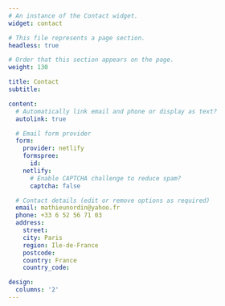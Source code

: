 ```yaml
---
# An instance of the Contact widget.
widget: contact

# This file represents a page section.
headless: true

# Order that this section appears on the page.
weight: 130

title: Contact
subtitle:

content:
  # Automatically link email and phone or display as text?
  autolink: true

  # Email form provider
  form:
    provider: netlify
    formspree:
      id:
    netlify:
      # Enable CAPTCHA challenge to reduce spam?
      captcha: false

  # Contact details (edit or remove options as required)
  email: mathieunordin@yahoo.fr
  phone: +33 6 52 56 71 03 
  address:
    street:
    city: Paris
    region: Ile-de-France
    postcode: 
    country: France
    country_code:

design:
  columns: '2'
---
```

